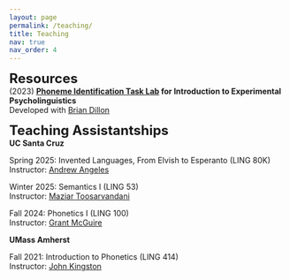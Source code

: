 ```yaml
---
layout: page
permalink: /teaching/
title: Teaching
nav: true
nav_order: 4
---
```

<font size="5"><b>Resources</b></font><br>
(2023) <b>[Phoneme Identification Task Lab](https://github.com/bdillon/English_VAS_ID/) for Introduction to Experimental Psycholinguistics</b><br>
Developed with [Brian Dillon](https://people.umass.edu/bwdillon/)<br>

<font size="5"><b>Teaching Assistantships</b></font><br>
<b>UC Santa Cruz</b>

Spring 2025: Invented Languages, From Elvish to Esperanto (LING 80K)<br>
Instructor: [Andrew Angeles](https://sites.google.com/ucsc.edu/aangeles)<br>

Winter 2025: Semantics I (LING 53)<br>
Instructor: [Maziar Toosarvandani](https://people.ucsc.edu/~mtoosarv/)<br>

Fall 2024: Phonetics I (LING 100)<br>
Instructor: [Grant McGuire](https://linguistics.ucsc.edu/people/faculty.php?uid=gmcguir1)<br>

<b>UMass Amherst</b>

Fall 2021: Introduction to Phonetics (LING 414)<br>
Instructor: [John Kingston](https://blogs.umass.edu/jkingstn/)
